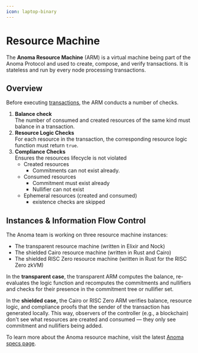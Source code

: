 ```yaml
---
icon: laptop-binary
---
```


# Resource Machine

The **Anoma Resource Machine** (ARM) is a virtual machine being part of the Anoma Protocol and used to create, compose, and verify transactions. It is stateless and run by every node processing transactions.

## Overview

Before executing [transactions](../transactions/), the ARM conducts a number of checks.

1. **Balance check**\
   The number of consumed and created resources of the same kind must balance in a transaction.
2. **Resource Logic Checks**\
   For each resource in the transaction, the corresponding resource logic function must return `true`.
3. **Compliance Checks**\
   Ensures the resources lifecycle is not violated
   * Created resources
     * Commitments can not exist already.
   * Consumed resources
     * Commitment must exist already
     * Nullifier can not exist
   * Ephemeral resources (created and consumed)
     * existence checks are skipped



## Instances & Information Flow Control

The Anoma team is working on three resource machine instances:

* The transparent resource machine (written in Elixir and Nock)
* The shielded Cairo resource machine (written in Rust and Cairo)
* The shielded RISC Zero resource machine (written in Rust for the RISC Zero zkVM)

In the **transparent case**, the transparent ARM computes the balance, re-evaluates the logic function and recomputes the commitments and nullifiers and checks for their presence in the commitment tree or nullifier set.

In the **shielded case,** the Cairo or RISC Zero ARM verifies balance, resource logic, and compliance proofs that the sender of the transaction has generated locally. This way, observers of the controller (e.g., a blockchain) don't see what resources are created and consumed — they only see commitment and nullifiers being added.

To learn more about the Anoma resource machine, visit the latest [Anoma specs page](https://specs.anoma.net/latest/arch/system/state/resource_machine/index.html).

